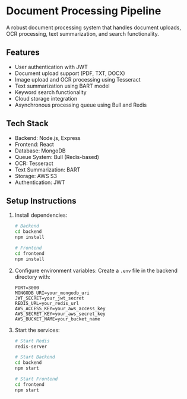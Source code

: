 # Document Processing Pipeline

A robust document processing system that handles document uploads, OCR processing, text summarization, and search functionality.

## Features
- User authentication with JWT
- Document upload support (PDF, TXT, DOCX)
- Image upload and OCR processing using Tesseract
- Text summarization using BART model
- Keyword search functionality
- Cloud storage integration
- Asynchronous processing queue using Bull and Redis

## Tech Stack
- Backend: Node.js, Express
- Frontend: React
- Database: MongoDB
- Queue System: Bull (Redis-based)
- OCR: Tesseract
- Text Summarization: BART
- Storage: AWS S3
- Authentication: JWT

## Setup Instructions
1. Install dependencies:
   ```bash
   # Backend
   cd backend
   npm install

   # Frontend
   cd frontend
   npm install
   ```

2. Configure environment variables:
   Create a `.env` file in the backend directory with:
   ```
   PORT=3000
   MONGODB_URI=your_mongodb_uri
   JWT_SECRET=your_jwt_secret
   REDIS_URL=your_redis_url
   AWS_ACCESS_KEY=your_aws_access_key
   AWS_SECRET_KEY=your_aws_secret_key
   AWS_BUCKET_NAME=your_bucket_name
   ```

3. Start the services:
   ```bash
   # Start Redis
   redis-server

   # Start Backend
   cd backend
   npm start

   # Start Frontend
   cd frontend
   npm start
   ```
